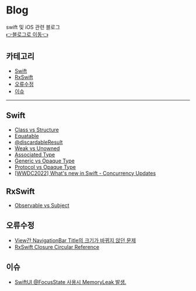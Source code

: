 # Blog
swift 및 iOS 관련 블로그  
[👉블로그로 이동👈](https://velog.io/@mo_nireu)

## 카테고리
- [Swift](#swift)
- [RxSwift](#rxswift)
- [오류수정](#오류수정)
- [이슈](#이슈)

---

## Swift
- [Class vs Structure](https://velog.io/@mo_nireu/Class-vs-Structure#값-전달-방식)
- [Equatable](https://velog.io/@mo_nireu/Equatable)
- [@discardableResult](https://velog.io/@mo_nireu/discardableResult)
- [Weak vs Unowned](https://velog.io/@mo_nireu/Weak-vs-Unowned)
- [Associated Type](https://velog.io/@mo_nireu/Associated-Type)
- [Generic vs Opaque Type](https://velog.io/@mo_nireu/Generic-vs-Opaque-Type)
- [Protocol vs Opaque Type](https://velog.io/@mo_nireu/Protocol-vs-Opaque-Type)
- [[WWDC2022] What's new in Swift - Concurrency Updates](https://velog.io/@mo_nireu/WWDC2022-Whats-new-in-Swift-Concurrency-Updates)

## RxSwift
- [Observable vs Subject](https://velog.io/@mo_nireu/Observable-vs-Subject)

## 오류수정
- [View간 NavigationBar Title의 크기가 바뀌지 않던 문제](https://velog.io/@mo_nireu/%EC%98%A4%EB%A5%98%ED%95%B4%EA%B2%B0-View%EA%B0%84-NavigationBar-Title%EC%9D%98-%ED%81%AC%EA%B8%B0%EA%B0%80-%EB%B0%94%EB%80%8C%EC%A7%80-%EC%95%8A%EB%8D%98-%EB%AC%B8%EC%A0%9C)
- [RxSwift Closure Circular Reference](https://velog.io/@mo_nireu/%EC%98%A4%EB%A5%98%ED%95%B4%EA%B2%B0-RxSwift-Closure-Circular-Reference)

## 이슈
- [SwiftUI @FocusState 사용시 MemoryLeak 발생.](https://velog.io/@mo_nireu/%EC%9D%B4%EC%8A%88-SwiftUI-FocusState-%EC%82%AC%EC%9A%A9%EC%8B%9C-MemoryLeak-%EB%B0%9C%EC%83%9D)


